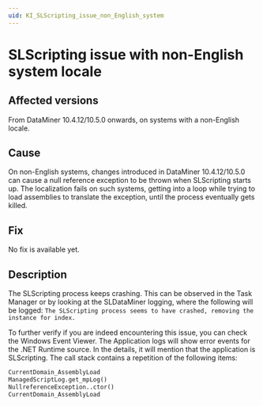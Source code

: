 ```yaml
---
uid: KI_SLScripting_issue_non_English_system
---
```


# SLScripting issue with non-English system locale

## Affected versions

From DataMiner 10.4.12/10.5.0 onwards, on systems with a non-English locale.

## Cause

On non-English systems, changes introduced in DataMiner 10.4.12/10.5.0 can cause a null reference exception to be thrown when SLScripting starts up. The localization fails on such systems, getting into a loop while trying to load assemblies to translate the exception, until the process eventually gets killed.

## Fix

No fix is available yet.<!-- RN 43690 -->

## Description

The SLScripting process keeps crashing. This can be observed in the Task Manager or by looking at the SLDataMiner logging, where the following will be logged: `The SLScripting process seems to have crashed, removing the instance for index.`

To further verify if you are indeed encountering this issue, you can check the Windows Event Viewer. The Application logs will show error events for the .NET Runtime source. In the details, it will mention that the application is SLScripting. The call stack contains a repetition of the following items:

```txt
CurrentDomain_AssemblyLoad
ManagedScriptLog.get_mpLog()
NullreferenceException..ctor()
CurrentDomain_AssemblyLoad
```
